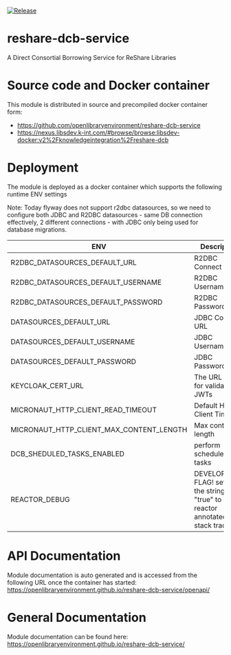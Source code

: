 [![Release](https://github.com/openlibraryenvironment/reshare-dcb-service/actions/workflows/release.yml/badge.svg?branch=main)](https://github.com/openlibraryenvironment/reshare-dcb-service/actions/workflows/release.yml)

# reshare-dcb-service

A Direct Consortial Borrowing Service for ReShare Libraries

# Source code and Docker container

This module is distributed in source and precompiled docker container form:

* https://github.com/openlibraryenvironment/reshare-dcb-service
* https://nexus.libsdev.k-int.com/#browse/browse:libsdev-docker:v2%2Fknowledgeintegration%2Freshare-dcb

# Deployment

The module is deployed as a docker container which supports the following runtime ENV settings

Note: Today flyway does not support r2dbc datasources, so we need to configure both JDBC and R2DBC datasources - same
DB connection effectively, 2 different connections - with JDBC only being used for database migrations.

| ENV                                | Description       | Example                               |
|------------------------------------|-------------------|---------------------------------------|
| R2DBC_DATASOURCES_DEFAULT_URL      | R2DBC Connect URL | r2dbc:postgresql://localhost:5432/dcb |
| R2DBC_DATASOURCES_DEFAULT_USERNAME | R2DBC Username    | dcb                                   |
| R2DBC_DATASOURCES_DEFAULT_PASSWORD | R2DBC Password    | dcb                                   
| DATASOURCES_DEFAULT_URL            | JDBC Connect URL  | jdbc:postgresql://localhost:5432/dcb  |
| DATASOURCES_DEFAULT_USERNAME       | JDBC Username     | dcb                                   |
| DATASOURCES_DEFAULT_PASSWORD       | JDBC Password     | dcb                                   |
| KEYCLOAK_CERT_URL                  | The URL used for validating JWTs     | https://reshare-hub-kc.libsdev.k-int.com/realms/reshare-hub/protocol/openid-connect/certs |
| MICRONAUT_HTTP_CLIENT_READ_TIMEOUT | Default HTTP Client Timeout  | PT1M |
| MICRONAUT_HTTP_CLIENT_MAX_CONTENT_LENGTH | Max content length  | 20971520 |
| DCB_SHEDULED_TASKS_ENABLED | perform scheduled tasks | true |
| REACTOR_DEBUG | DEVELOPMENT FLAG! set to the string "true" to enable reactor annotated stack trace  | true |

# API Documentation

Module documentation is auto generated and is accessed from the following URL once the container has
started: https://openlibraryenvironment.github.io/reshare-dcb-service/openapi/

# General Documentation

Module documentation can be found here: https://openlibraryenvironment.github.io/reshare-dcb-service/


